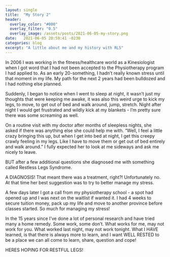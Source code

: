 ```yaml
---
layout: single
title:  "My Story 2"
header:
  overlay_color: "#000"
  overlay_filter: "0.5"
  overlay_image: /assets/posts/2021-06-05-my-story.png
date:   2021-06-05 20:59:41 -0230
categories: blog
excerpt: "A little about me and my history with RLS"
---
```



In 2006 I was working in the fitness/healthcare world as a Kinesiologist when I got word that I had not been accepted to the Physiotherapy program I had applied to. As an early 20-something, I hadn’t really known stress until that moment in my life. My path for the next 2 years had been bulldozed and I had nothing else planned.

Suddenly, I began to notice when I went to sleep at night, it wasn’t just my thoughts that were keeping me awake, it was also this weird urge to kick my legs, to move, to get out of bed and walk around, jump, stretch. Night after night I would get frustrated and wildly kick at my blankets - I’m pretty sure there was some screaming as well.

On a routine visit with my doctor after months of sleepless nights, she asked if there was anything else she could help me with. “Well, I feel a little crazy bringing this up, but when I get into bed at night, I get this creepy crawly feeling in my legs. Like I have to move them or get out of bed entirely and walk around.” I fully expected her to look at me sideways and ask me nicely to leave.

BUT after a few additional questions she diagnosed me with something called Restless Legs Syndrome. 

A DIAGNOSIS! That meant there was a treatment, right?! Unfortunately no. At that time her best suggestion was to try to better manage my stress.

A few days later I got a call from my physiotherapy school - a spot had opened up and I was next on the waitlist if wanted it. I had 4 weeks to secure tuition money, pack up my life and move to another province before classes started.  So much for managing my stress!

In the 15 years since I’ve done a lot of personal research and have tried many a home remedy. Some work, some don’t. What works for me, may not work for you. What worked last night, may not work tonight. What I HAVE learned, is that there is always more to learn, and I want WELL RESTED to be a place we can all come to learn, share, question and cope!

HERES HOPING FOR RESTFUL LEGS!
